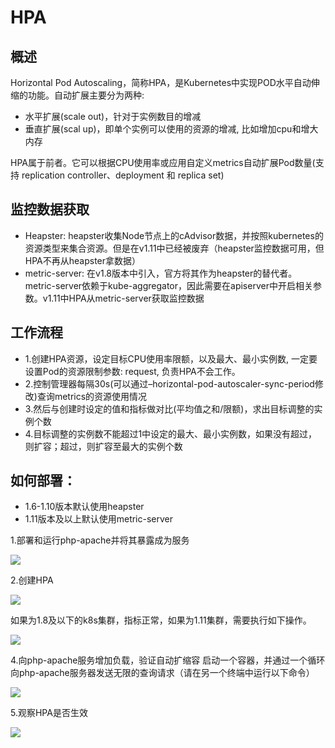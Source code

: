 # HPA

## 概述 <a id="gai-shu"></a>

Horizontal Pod Autoscaling，简称HPA，是Kubernetes中实现POD水平自动伸缩的功能。自动扩展主要分为两种:

* 水平扩展\(scale out\)，针对于实例数目的增减
* 垂直扩展\(scal up\)，即单个实例可以使用的资源的增减, 比如增加cpu和增大内存

HPA属于前者。它可以根据CPU使用率或应用自定义metrics自动扩展Pod数量\(支持 replication controller、deployment 和 replica set\)

## 监控数据获取 <a id="jian-kong-shu-ju-huo-qu"></a>

* Heapster: heapster收集Node节点上的cAdvisor数据，并按照kubernetes的资源类型来集合资源。但是在v1.11中已经被废弃（heapster监控数据可用，但HPA不再从heapster拿数据）
* metric-server: 在v1.8版本中引入，官方将其作为heapster的替代者。metric-server依赖于kube-aggregator，因此需要在apiserver中开启相关参数。v1.11中HPA从metric-server获取监控数据

## 工作流程 <a id="gong-zuo-liu-cheng"></a>

* 1.创建HPA资源，设定目标CPU使用率限额，以及最大、最小实例数, 一定要设置Pod的资源限制参数: request, 负责HPA不会工作。
* 2.控制管理器每隔30s\(可以通过–horizontal-pod-autoscaler-sync-period修改\)查询metrics的资源使用情况
* 3.然后与创建时设定的值和指标做对比\(平均值之和/限额\)，求出目标调整的实例个数
* 4.目标调整的实例数不能超过1中设定的最大、最小实例数，如果没有超过，则扩容；超过，则扩容至最大的实例个数

## 如何部署： <a id="ru-he-bu-shu"></a>

* 1.6-1.10版本默认使用heapster
* 1.11版本及以上默认使用metric-server

1.部署和运行php-apache并将其暴露成为服务

![](http://www.xuyasong.com/wp-content/uploads/2019/01/4115bcf5b70e874b486c96a8743fa45a.png)

2.创建HPA

![](http://www.xuyasong.com/wp-content/uploads/2019/01/69ebc98a51677feeb8276ff524635a38.png)

如果为1.8及以下的k8s集群，指标正常，如果为1.11集群，需要执行如下操作。

![](http://www.xuyasong.com/wp-content/uploads/2019/01/f34cb8184245e0ad4ece9b0ed1fe36bc.png)

4.向php-apache服务增加负载，验证自动扩缩容 启动一个容器，并通过一个循环向php-apache服务器发送无限的查询请求（请在另一个终端中运行以下命令）

![](http://www.xuyasong.com/wp-content/uploads/2019/01/433ed01fba6be0167ba9fe4155abd9db.png)

5.观察HPA是否生效

![](http://www.xuyasong.com/wp-content/uploads/2019/01/520c5b9289764dc539ee6fd9a7b23e85.png)

